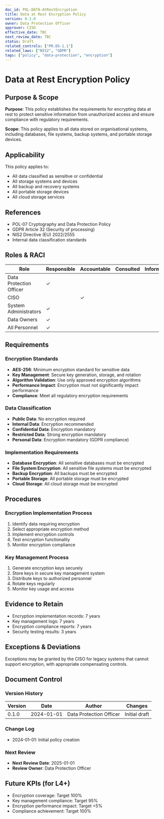 ```yaml
---
doc_id: POL-DATA-AtRestEncryption
title: Data at Rest Encryption Policy
version: 0.1.0
owner: Data Protection Officer
approver: CISO
effective_date: TBC
next_review_date: TBC
status: Draft
related_controls: ["PR.DS-1.1"]
related_laws: ["NIS2", "GDPR"]
tags: ["policy", "data-protection", "encryption"]
---
```


# Data at Rest Encryption Policy

## Purpose & Scope

**Purpose**: This policy establishes the requirements for encrypting data at rest to protect sensitive information from unauthorized access and ensure compliance with regulatory requirements.

**Scope**: This policy applies to all data stored on organisational systems, including databases, file systems, backup systems, and portable storage devices.

## Applicability

This policy applies to:
- All data classified as sensitive or confidential
- All storage systems and devices
- All backup and recovery systems
- All portable storage devices
- All cloud storage services

## References

- POL-07 Cryptography and Data Protection Policy
- GDPR Article 32 (Security of processing)
- NIS2 Directive (EU) 2022/2555
- Internal data classification standards

## Roles & RACI

| Role | Responsible | Accountable | Consulted | Informed |
|------|-------------|-------------|-----------|----------|
| Data Protection Officer | ✓ | | | |
| CISO | | ✓ | | |
| System Administrators | ✓ | | | |
| Data Owners | ✓ | | | |
| All Personnel | ✓ | | | |

## Requirements

### Encryption Standards
- **AES-256**: Minimum encryption standard for sensitive data
- **Key Management**: Secure key generation, storage, and rotation
- **Algorithm Validation**: Use only approved encryption algorithms
- **Performance Impact**: Encryption must not significantly impact performance
- **Compliance**: Meet all regulatory encryption requirements

### Data Classification
- **Public Data**: No encryption required
- **Internal Data**: Encryption recommended
- **Confidential Data**: Encryption mandatory
- **Restricted Data**: Strong encryption mandatory
- **Personal Data**: Encryption mandatory (GDPR compliance)

### Implementation Requirements
- **Database Encryption**: All sensitive databases must be encrypted
- **File System Encryption**: All sensitive file systems must be encrypted
- **Backup Encryption**: All backups must be encrypted
- **Portable Storage**: All portable storage must be encrypted
- **Cloud Storage**: All cloud storage must be encrypted

## Procedures

### Encryption Implementation Process
1. Identify data requiring encryption
2. Select appropriate encryption method
3. Implement encryption controls
4. Test encryption functionality
5. Monitor encryption compliance

### Key Management Process
1. Generate encryption keys securely
2. Store keys in secure key management system
3. Distribute keys to authorized personnel
4. Rotate keys regularly
5. Monitor key usage and access

## Evidence to Retain

- Encryption implementation records: 7 years
- Key management logs: 7 years
- Encryption compliance reports: 7 years
- Security testing results: 3 years

## Exceptions & Deviations

Exceptions may be granted by the CISO for legacy systems that cannot support encryption, with appropriate compensating controls.

## Document Control

### Version History
| Version | Date | Author | Changes |
|---------|------|--------|---------|
| 0.1.0 | 2024-01-01 | Data Protection Officer | Initial draft |

### Change Log
- 2024-01-01: Initial policy creation

### Next Review
- **Next Review Date**: 2025-01-01
- **Review Owner**: Data Protection Officer

## Future KPIs (for L4+)
- Encryption coverage: Target 100%
- Key management compliance: Target 95%
- Encryption performance impact: Target <5%
- Compliance achievement: Target 100%
